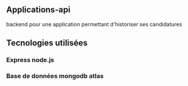 ## Applications-api
backend pour une application permettant d'historiser ses candidatures

## Tecnologies utilisées
### Express node.js
### Base de données mongodb atlas

